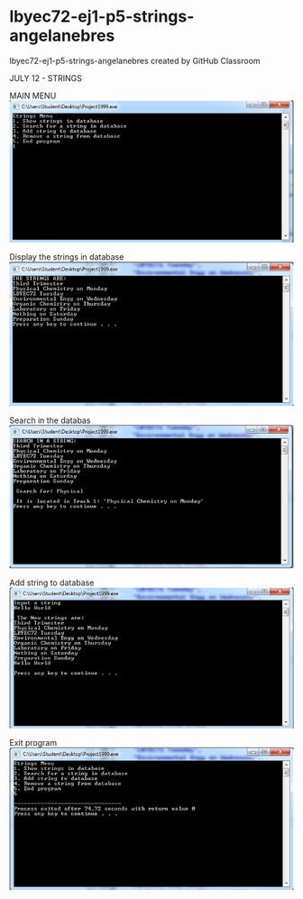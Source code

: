 # lbyec72-ej1-p5-strings-angelanebres
lbyec72-ej1-p5-strings-angelanebres created by GitHub Classroom

JULY 12 - STRINGS

MAIN MENU
![](1.PNG)

Display the strings in database
![](2.PNG)

Search in the databas
![](3.PNG)

Add string to database
![](4.PNG)

Exit program
![](5.PNG)




